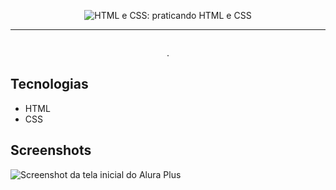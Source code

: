 
<p align="center"> <img src="" alt="HTML e CSS: praticando HTML e CSS"> </p>

<hr>

<p align="center"> <img src="" alt=""> </p>
<p align="center">.</p>

## Tecnologias
* HTML
* CSS

## Screenshots
![Screenshot da tela inicial do Alura Plus](https://imgur.com/nKUf7MK.png)
